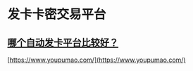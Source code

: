 # 发卡卡密交易平台

## [哪个自动发卡平台比较好？](https://www.zhihu.com/question/52056187)

[https://www.youpumao.com/](https://www.youpumao.com/)

